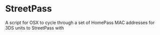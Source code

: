 StreetPass
==========

A script for OSX to cycle through a set of HomePass MAC addresses for 3DS units to StreetPass with
